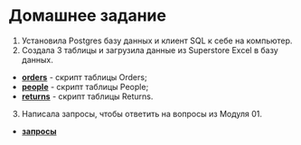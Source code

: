 # Домашнее задание
1. Установила Postgres базу данных и клиент SQL к себе на компьютер.
2. Создала 3 таблицы и загрузила данные из Superstore Excel в базу данных.
- __[orders]()__ - скрипт таблицы Orders;
- __[people]()__ - скрипт таблицы People;
- __[returns]()__ - скрипт таблицы Returns.
3. Написала запросы, чтобы ответить на вопросы из Модуля 01.
- __[запросы]()__
